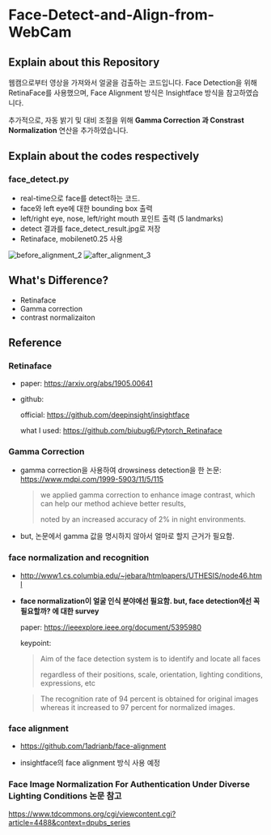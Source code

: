 # Face-Detect-and-Align-from-WebCam

## Explain about this Repository

웹캠으로부터 영상을 가져와서 얼굴을 검출하는 코드입니다.
Face Detection을 위해 RetinaFace를 사용했으며, Face Alignment 방식은 Insightface 방식을 참고하였습니다.

추가적으로, 자동 밝기 및 대비 조절을 위해 __Gamma Correction 과 Constrast Normalization__ 연산을 추가하였습니다.


## Explain about the codes respectively
### face_detect.py
- real-time으로 face를 detect하는 코드.
- face와 left eye에 대한 bounding box 출력
- left/right eye, nose, left/right mouth 포인트 출력 (5 landmarks)
- detect 결과를 face_detect_result.jpg로 저장
- Retinaface, mobilenet0.25 사용


![before_alignment_2](https://user-images.githubusercontent.com/101082685/221498721-cbbc6792-9475-449d-b945-d621ba274ee7.gif)
![after_alignment_3](https://user-images.githubusercontent.com/101082685/221498736-7fcee3d9-9d28-414a-9907-4a5d9aece0ba.gif)


## What's Difference?
  - Retinaface
  - Gamma correction
  - contrast normalizaiton


## Reference

### Retinaface
- paper: https://arxiv.org/abs/1905.00641

- github:

  official: https://github.com/deepinsight/insightface

  what I used: https://github.com/biubug6/Pytorch_Retinaface

### Gamma Correction
- gamma correction을 사용하여 drowsiness detection을 한 논문: https://www.mdpi.com/1999-5903/11/5/115

  > we applied gamma correction to enhance image contrast, which can help our method achieve better results,
  > 
  > noted by an increased accuracy of 2% in night environments.

- but, 논문에서 gamma 값을 명시하지 않아서 얼마로 할지 근거가 필요함.


### face normalization and recognition
- http://www1.cs.columbia.edu/~jebara/htmlpapers/UTHESIS/node46.html

- __face normalization이 얼굴 인식 분야에선 필요함.  but, face detection에선 꼭 필요할까? 에 대한 survey__

  paper: https://ieeexplore.ieee.org/document/5395980

  keypoint:

  >  Aim of the face detection system is to identify and locate all faces 
  >  
  >  regardless of their positions, scale, orientation, lighting conditions, expressions, etc

  > The recognition rate of 94 percent is obtained for original images whereas it increased to 97 percent for normalized images.



### face alignment
- https://github.com/1adrianb/face-alignment

- insightface의 face alignment 방식 사용 예정


### Face Image Normalization For Authentication Under Diverse Lighting Conditions 논문 참고

https://www.tdcommons.org/cgi/viewcontent.cgi?article=4488&context=dpubs_series
